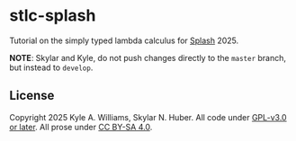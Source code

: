 # stlc-splash
Tutorial on the simply typed lambda calculus for [Splash](https://esp.mit.edu/learn/Splash/index.html) 2025.

**NOTE**: Skylar and Kyle, do not push changes directly to the `master` branch, but instead to `develop`.

## License

Copyright 2025 Kyle A. Williams, Skylar N. Huber.
All code under [GPL-v3.0 or later](https://www.gnu.org/licenses/gpl-3.0.en.html).
All prose under [CC BY-SA 4.0](https://creativecommons.org/licenses/by-sa/4.0/).

